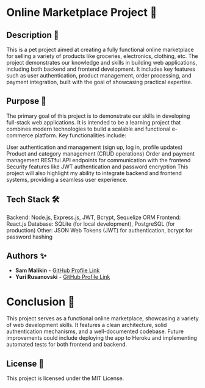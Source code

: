 # Online Marketplace Project 🚀

## Description 📝

This is a pet project aimed at creating a fully functional online marketplace for selling a variety of products like groceries, electronics, clothing, etc.
The project demonstrates our knowledge and skills in building web applications, including both backend and frontend development.
It includes key features such as user authentication, product management, order processing, and payment integration, built with the goal of showcasing practical expertise.

## Purpose 🎯

The primary goal of this project is to demonstrate our skills in developing full-stack web applications.
It is intended to be a learning project that combines modern technologies to build a scalable and functional e-commerce platform.
Key functionalities include:

User authentication and management (sign up, log in, profile updates)
Product and category management (CRUD operations)
Order and payment management
RESTful API endpoints for communication with the frontend
Security features like JWT authentication and password encryption
This project will also highlight my ability to integrate backend and frontend systems, providing a seamless user experience.

## Tech Stack 🛠️

Backend: Node.js, Express.js, JWT, Bcrypt, Sequelize ORM
Frontend: React.js
Database: SQLite (for local development), PostgreSQL (for production)
Other: JSON Web Tokens (JWT) for authentication, bcrypt for password hashing

## Authors ✨

-   **Sam Malikin** - [GitHub Profile Link](https://github.com/malikinss)
-   **Yuri Rusanovski** - [GitHub Profile Link](https://github.com/yurirusanovskiy)

# Conclusion 🚀

This project serves as a functional online marketplace, showcasing a variety of web development skills. It features a clean architecture, solid authentication mechanisms, and a well-documented codebase.
Future improvements could include deploying the app to Heroku and implementing automated tests for both frontend and backend.

## License 📝

This project is licensed under the MIT License.
